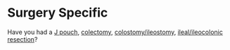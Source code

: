 <h1>Surgery Specific</h1>

Have you had a [J pouch](jpouch), [colectomy](colectomy), [colostomy/ileostomy](colestomy), [ileal/ileocolonic resection](ileal)?